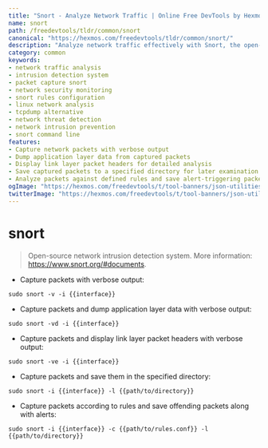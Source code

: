 ```yaml
---
title: "Snort - Analyze Network Traffic | Online Free DevTools by Hexmos"
name: snort
path: /freedevtools/tldr/common/snort
canonical: "https://hexmos.com/freedevtools/tldr/common/snort/"
description: "Analyze network traffic effectively with Snort, the open-source intrusion detection system. Capture packets, detect threats, and enhance network security. Free online tool, no registration required."
category: common
keywords:
- network traffic analysis
- intrusion detection system
- packet capture snort
- network security monitoring
- snort rules configuration
- linux network analysis
- tcpdump alternative
- network threat detection
- network intrusion prevention
- snort command line
features:
- Capture network packets with verbose output
- Dump application layer data from captured packets
- Display link layer packet headers for detailed analysis
- Save captured packets to a specified directory for later examination
- Analyze packets against defined rules and save alert-triggering packets
ogImage: "https://hexmos.com/freedevtools/t/tool-banners/json-utilities-banner.png"
twitterImage: "https://hexmos.com/freedevtools/t/tool-banners/json-utilities-banner.png"
---
```


# snort

> Open-source network intrusion detection system.
> More information: <https://www.snort.org/#documents>.

- Capture packets with verbose output:

`sudo snort -v -i {{interface}}`

- Capture packets and dump application layer data with verbose output:

`sudo snort -vd -i {{interface}}`

- Capture packets and display link layer packet headers with verbose output:

`sudo snort -ve -i {{interface}}`

- Capture packets and save them in the specified directory:

`sudo snort -i {{interface}} -l {{path/to/directory}}`

- Capture packets according to rules and save offending packets along with alerts:

`sudo snort -i {{interface}} -c {{path/to/rules.conf}} -l {{path/to/directory}}`
